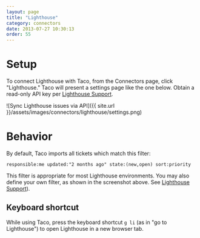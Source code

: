 ```yaml
---
layout: page
title: "Lighthouse"
category: connectors
date: 2013-07-27 10:30:13
order: 55
---
```


# Setup

To connect Lighthouse with Taco, from the Connectors page, click
"Lighthouse." Taco will present a settings page like the one below.
Obtain a read-only API key per 
[Lighthouse Support](http://help.lighthouseapp.com/kb/api/how-do-i-get-an-api-token).

![Sync Lighthouse issues via API]({{ site.url }}/assets/images/connectors/lighthouse/settings.png)


# Behavior

By default, Taco imports all tickets which match this filter:

    responsible:me updated:"2 months ago" state:(new,open) sort:priority

This filter is appropriate for most Lighthouse environments. You may also
define your own filter, as shown in the screenshot above. See
[Lighthouse Support](http://help.lighthouseapp.com/kb/getting-started/how-do-i-search-for-tickets)).

## Keyboard shortcut

While using Taco, press the keyboard shortcut `g li` (as in "go to
Lighthouse") to open Lighthouse in a new browser tab.
